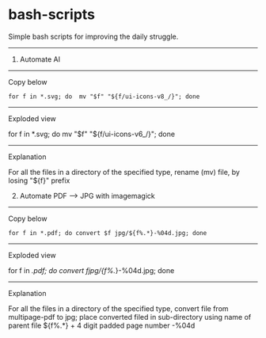 # bash-scripts
Simple bash scripts for improving the daily struggle.

---


1. Automate AI

---
	
Copy below

	for f in *.svg; do  mv "$f" "${f/ui-icons-v8_/}"; done

---


Exploded view

for f in *.svg;
	do  mv "$f" "${f/ui-icons-v6_/}";
done

---

Explanation

For all the files in a directory of the specified type, rename (mv) file, by losing "${f}" prefix


2. Automate PDF --> JPG with imagemagick

---
	
Copy below

	for f in *.pdf; do convert $f jpg/${f%.*}-%04d.jpg; done

---


Exploded view

for f in *.pdf;
	do convert $f jpg/${f%.*}-%04d.jpg;
done

---

Explanation

For all the files in a directory of the specified type, convert file from multipage-pdf to jpg; place converted filed in sub-directory <jpg/> using name of parent file ${f%.*} + 4 digit padded page number -%04d